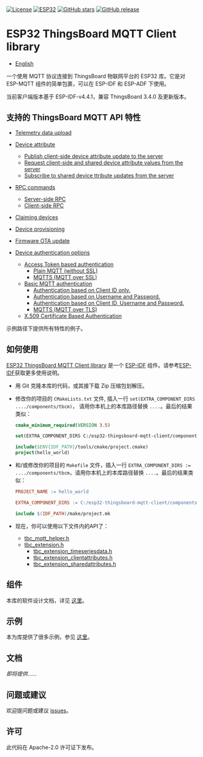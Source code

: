 
[![License](https://img.shields.io/badge/License-Apache%202.0-yellow.svg)](https://opensource.org/licenses/Apache-2.0)
[![ESP32](https://img.shields.io/badge/ESP-32-green.svg?style=flat-square)](https://www.espressif.com/en/products/socs/esp32)
[![GitHub stars](https://img.shields.io/github/stars/liang-zhu-zi/esp32-thingsboard-mqtt-client?style=flat&logo=github)](https://github.com/liang-zhu-zi/esp32-thingsboard-mqtt-client/stargazers)
[![GitHub release](https://img.shields.io/github/release/liang-zhu-zi/esp32-thingsboard-mqtt-client/all.svg?style=flat-square)](https://github.com/liang-zhu-zi/esp32-thingsboard-mqtt-client/releases/)

# ESP32 ThingsBoard MQTT Client library

* [English](README.md)

一个使用 MQTT 协议连接到 ThingsBoard 物联网平台的 ESP32 库。它是对 ESP-MQTT 组件的简单包裹，可以在 ESP-IDF 和 ESP-ADF 下使用。

当前客户端版本基于 ESP-IDF-v4.4.1，兼容 ThingsBoard 3.4.0 及更新版本。

## 支持的 ThingsBoard MQTT API 特性

* [Telemetry data upload](https://thingsboard.io/docs/reference/mqtt-api/#telemetry-upload-api)
* [Device attribute](https://thingsboard.io/docs/reference/mqtt-api/#attributes-api)
  * [Publish client-side device attribute update to the server](https://thingsboard.io/docs/reference/mqtt-api/#publish-attribute-update-to-the-server)
  * [Request client-side and shared device attribute values from the server](https://thingsboard.io/docs/reference/mqtt-api/#request-attribute-values-from-the-server)
  * [Subscribe to shared device ttribute updates from the server](https://thingsboard.io/docs/reference/mqtt-api/#subscribe-to-attribute-updates-from-the-server)
* [RPC commands](https://thingsboard.io/docs/reference/mqtt-api/#rpc-api)
  * [Server-side RPC](https://thingsboard.io/docs/reference/mqtt-api/#server-side-rpc)
  * [Client-side RPC](https://thingsboard.io/docs/reference/mqtt-api/#client-side-rpc)
* [Claiming devices](https://thingsboard.io/docs/reference/mqtt-api/#claiming-devices)
* [Device provisioning](https://thingsboard.io/docs/reference/mqtt-api/#device-provisioning)
* [Firmware OTA update](https://thingsboard.io/docs/reference/mqtt-api/#firmware-api)

* [Device authentication options](https://thingsboard.io/docs/user-guide/device-credentials/)
  * [Access Token based authentication](https://thingsboard.io/docs/user-guide/access-token/)
    * [Plain MQTT (without SSL)](https://thingsboard.io/docs/user-guide/access-token/#plain-mqtt-without-ssl)
    * [MQTTS (MQTT over SSL)](https://thingsboard.io/docs/user-guide/access-token/#mqtts-mqtt-over-ssl)
  * [Basic MQTT authentication](https://thingsboard.io/docs/user-guide/basic-mqtt/)
    * [Authentication based on Client ID only.](https://thingsboard.io/docs/user-guide/basic-mqtt/#authentication-based-on-client-id-only)
    * [Authentication based on Username and Password.](https://thingsboard.io/docs/user-guide/basic-mqtt/#authentication-based-on-username-and-password)
    * [Authentication based on Client ID, Username and Password.](https://thingsboard.io/docs/user-guide/basic-mqtt/#authentication-based-on-client-id-username-and-password)
    * [MQTTS (MQTT over TLS)](https://thingsboard.io/docs/user-guide/basic-mqtt/#mqtts-mqtt-over-tls)
  * [X.509 Certificate Based Authentication](https://thingsboard.io/docs/user-guide/certificates/)

示例路径下提供所有特性的例子。

## 如何使用

[ESP32 ThingsBoard MQTT Client library](https://github.com/liang-zhu-zi/esp32-thingsboard-mqtt-client) 是一个 [ESP-IDF](https://github.com/espressif/esp-idf) 组件。请参考[ESP-IDF](https://github.com/espressif/esp-idf)获取更多使用说明。

* 用 Git 克隆本库的代码，或其接下载 Zip 压缩包划解压。
* 修改你的项目的 `CMakeLists.txt` 文件, 插入一行 `set(EXTRA_COMPONENT_DIRS ..../components/tbcm)`， 请用你本机上的本库路径替换 `....`。最后的结果类似：

    ```CMake
    cmake_minimum_required(VERSION 3.5)
    
    set(EXTRA_COMPONENT_DIRS C:/esp32-thingsboard-mqtt-client/components/tbcm)
    
    include($ENV{IDF_PATH}/tools/cmake/project.cmake)
    project(hello_world)
    ```

* 和/或修改你的项目的 `Makefile` 文件，插入一行 `EXTRA_COMPONENT_DIRS := ..../components/tbcm`，请用你本机上的本库路径替换 `....`。最后的结果类似：

    ```Makefile
    PROJECT_NAME := hello_world
    
    EXTRA_COMPONENT_DIRS := C:/esp32-thingsboard-mqtt-client/components/tbcm
    
    include $(IDF_PATH)/make/project.mk
    ```

* 现在，你可以使用以下文件内的API了：
  * [tbc_mqtt_helper.h](./components/tbcm/include/tbc_mqtt_helper.h)
  * [tbc_extension.h](./components/tbcm/include/tbc_extension.h)
    * [tbc_extension_timeseriesdata.h](./components/tbcm/include/tbc_extension_timeseriesdata.h)
    * [tbc_extension_clientattributes.h](./components/tbcm/include/tbc_extension_clientattributes.h)
    * [tbc_extension_sharedattributes.h](./components/tbcm/include/tbc_extension_sharedattributes.h)

## 组件

本库的软件设计文档，详见 [这里](./components/tbcm)。

## 示例

本为库提供了很多示例，参见 [这里](./examples)。

## 文档

*即将提供......*

## 问题或建议

欢迎提问题或建议 [issues](https://github.com/liang-zhu-zi/esp32-thingsboard-mqtt-client/issues)。

## 许可

此代码在 Apache-2.0 许可证下发布。
